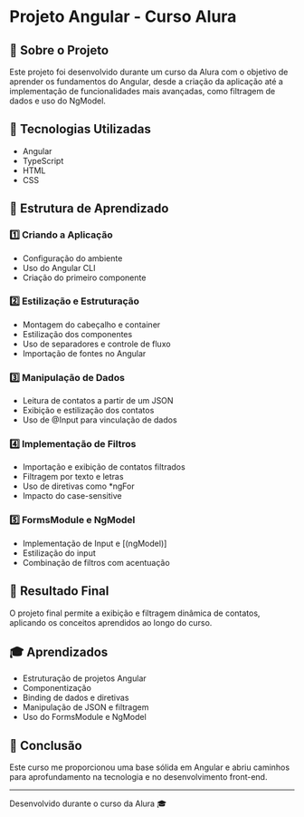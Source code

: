 # Projeto Angular - Curso Alura

## 📌 Sobre o Projeto
Este projeto foi desenvolvido durante um curso da Alura com o objetivo de aprender os fundamentos do Angular, desde a criação da aplicação até a implementação de funcionalidades mais avançadas, como filtragem de dados e uso do NgModel.

## 🚀 Tecnologias Utilizadas
- Angular
- TypeScript
- HTML
- CSS

## 📂 Estrutura de Aprendizado
### 1️⃣ Criando a Aplicação
- Configuração do ambiente
- Uso do Angular CLI
- Criação do primeiro componente

### 2️⃣ Estilização e Estruturação
- Montagem do cabeçalho e container
- Estilização dos componentes
- Uso de separadores e controle de fluxo
- Importação de fontes no Angular

### 3️⃣ Manipulação de Dados
- Leitura de contatos a partir de um JSON
- Exibição e estilização dos contatos
- Uso de @Input para vinculação de dados

### 4️⃣ Implementação de Filtros
- Importação e exibição de contatos filtrados
- Filtragem por texto e letras
- Uso de diretivas como *ngFor
- Impacto do case-sensitive

### 5️⃣ FormsModule e NgModel
- Implementação de Input e [(ngModel)]
- Estilização do input
- Combinação de filtros com acentuação

## 🎯 Resultado Final
O projeto final permite a exibição e filtragem dinâmica de contatos, aplicando os conceitos aprendidos ao longo do curso.

## 🎓 Aprendizados
- Estruturação de projetos Angular
- Componentização
- Binding de dados e diretivas
- Manipulação de JSON e filtragem
- Uso do FormsModule e NgModel

## 🔗 Conclusão
Este curso me proporcionou uma base sólida em Angular e abriu caminhos para aprofundamento na tecnologia e no desenvolvimento front-end.

---
Desenvolvido durante o curso da Alura 🎓

